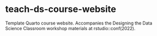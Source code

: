 # teach-ds-course-website

Template Quarto course website. Accompanies the Designing the Data Science Classroom workshop materials at rstudio::conf(2022).
